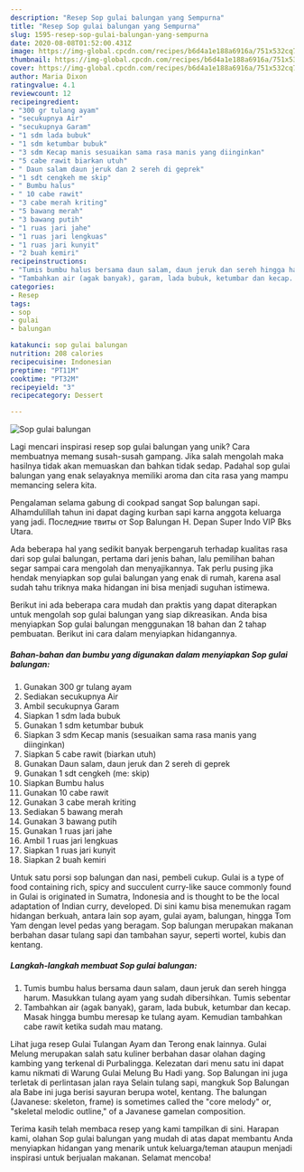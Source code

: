 ```yaml
---
description: "Resep Sop gulai balungan yang Sempurna"
title: "Resep Sop gulai balungan yang Sempurna"
slug: 1595-resep-sop-gulai-balungan-yang-sempurna
date: 2020-08-08T01:52:00.431Z
image: https://img-global.cpcdn.com/recipes/b6d4a1e188a6916a/751x532cq70/sop-gulai-balungan-foto-resep-utama.jpg
thumbnail: https://img-global.cpcdn.com/recipes/b6d4a1e188a6916a/751x532cq70/sop-gulai-balungan-foto-resep-utama.jpg
cover: https://img-global.cpcdn.com/recipes/b6d4a1e188a6916a/751x532cq70/sop-gulai-balungan-foto-resep-utama.jpg
author: Maria Dixon
ratingvalue: 4.1
reviewcount: 12
recipeingredient:
- "300 gr tulang ayam"
- "secukupnya Air"
- "secukupnya Garam"
- "1 sdm lada bubuk"
- "1 sdm ketumbar bubuk"
- "3 sdm Kecap manis sesuaikan sama rasa manis yang diinginkan"
- "5 cabe rawit biarkan utuh"
- " Daun salam daun jeruk dan 2 sereh di geprek"
- "1 sdt cengkeh me skip"
- " Bumbu halus"
- " 10 cabe rawit"
- "3 cabe merah kriting"
- "5 bawang merah"
- "3 bawang putih"
- "1 ruas jari jahe"
- "1 ruas jari lengkuas"
- "1 ruas jari kunyit"
- "2 buah kemiri"
recipeinstructions:
- "Tumis bumbu halus bersama daun salam, daun jeruk dan sereh hingga harum. Masukkan tulang ayam yang sudah dibersihkan. Tumis sebentar"
- "Tambahkan air (agak banyak), garam, lada bubuk, ketumbar dan kecap. Masak hingga bumbu meresap ke tulang ayam. Kemudian tambahkan cabe rawit ketika sudah mau matang."
categories:
- Resep
tags:
- sop
- gulai
- balungan

katakunci: sop gulai balungan 
nutrition: 208 calories
recipecuisine: Indonesian
preptime: "PT11M"
cooktime: "PT32M"
recipeyield: "3"
recipecategory: Dessert

---
```



![Sop gulai balungan](https://img-global.cpcdn.com/recipes/b6d4a1e188a6916a/751x532cq70/sop-gulai-balungan-foto-resep-utama.jpg)

Lagi mencari inspirasi resep sop gulai balungan yang unik? Cara membuatnya memang susah-susah gampang. Jika salah mengolah maka hasilnya tidak akan memuaskan dan bahkan tidak sedap. Padahal sop gulai balungan yang enak selayaknya memiliki aroma dan cita rasa yang mampu memancing selera kita.

Pengalaman selama gabung di cookpad sangat Sop balungan sapi. Alhamdulillah tahun ini dapat daging kurban sapi karna anggota keluarga yang jadi. Последние твиты от Sop Balungan H. Depan Super Indo VIP Bks Utara.

Ada beberapa hal yang sedikit banyak berpengaruh terhadap kualitas rasa dari sop gulai balungan, pertama dari jenis bahan, lalu pemilihan bahan segar sampai cara mengolah dan menyajikannya. Tak perlu pusing jika hendak menyiapkan sop gulai balungan yang enak di rumah, karena asal sudah tahu triknya maka hidangan ini bisa menjadi suguhan istimewa.


Berikut ini ada beberapa cara mudah dan praktis yang dapat diterapkan untuk mengolah sop gulai balungan yang siap dikreasikan. Anda bisa menyiapkan Sop gulai balungan menggunakan 18 bahan dan 2 tahap pembuatan. Berikut ini cara dalam menyiapkan hidangannya.

<!--inarticleads1-->

##### Bahan-bahan dan bumbu yang digunakan dalam menyiapkan Sop gulai balungan:

1. Gunakan 300 gr tulang ayam
1. Sediakan secukupnya Air
1. Ambil secukupnya Garam
1. Siapkan 1 sdm lada bubuk
1. Gunakan 1 sdm ketumbar bubuk
1. Siapkan 3 sdm Kecap manis (sesuaikan sama rasa manis yang diinginkan)
1. Siapkan 5 cabe rawit (biarkan utuh)
1. Gunakan  Daun salam, daun jeruk dan 2 sereh di geprek
1. Gunakan 1 sdt cengkeh (me: skip)
1. Siapkan  Bumbu halus
1. Gunakan  10 cabe rawit
1. Gunakan 3 cabe merah kriting
1. Sediakan 5 bawang merah
1. Gunakan 3 bawang putih
1. Gunakan 1 ruas jari jahe
1. Ambil 1 ruas jari lengkuas
1. Siapkan 1 ruas jari kunyit
1. Siapkan 2 buah kemiri


Untuk satu porsi sop balungan dan nasi, pembeli cukup. Gulai is a type of food containing rich, spicy and succulent curry-like sauce commonly found in Gulai is originated in Sumatra, Indonesia and is thought to be the local adaptation of Indian curry, developed. Di sini kamu bisa menemukan ragam hidangan berkuah, antara lain sop ayam, gulai ayam, balungan, hingga Tom Yam dengan level pedas yang beragam. Sop balungan merupakan makanan berbahan dasar tulang sapi dan tambahan sayur, seperti wortel, kubis dan kentang. 

<!--inarticleads2-->

##### Langkah-langkah membuat Sop gulai balungan:

1. Tumis bumbu halus bersama daun salam, daun jeruk dan sereh hingga harum. Masukkan tulang ayam yang sudah dibersihkan. Tumis sebentar
1. Tambahkan air (agak banyak), garam, lada bubuk, ketumbar dan kecap. Masak hingga bumbu meresap ke tulang ayam. Kemudian tambahkan cabe rawit ketika sudah mau matang.


Lihat juga resep Gulai Tulangan Ayam dan Terong enak lainnya. Gulai Melung merupakan salah satu kuliner berbahan dasar olahan daging kambing yang terkenal di Purbalingga. Kelezatan dari menu satu ini dapat kamu nikmati di Warung Gulai Melung Bu Hadi yang. Sop Balungan ini juga terletak di perlintasan jalan raya Selain tulang sapi, mangkuk Sop Balungan ala Babe ini juga berisi sayuran berupa wotel, kentang. The balungan (Javanese: skeleton, frame) is sometimes called the &#34;core melody&#34; or, &#34;skeletal melodic outline,&#34; of a Javanese gamelan composition. 

Terima kasih telah membaca resep yang kami tampilkan di sini. Harapan kami, olahan Sop gulai balungan yang mudah di atas dapat membantu Anda menyiapkan hidangan yang menarik untuk keluarga/teman ataupun menjadi inspirasi untuk berjualan makanan. Selamat mencoba!
